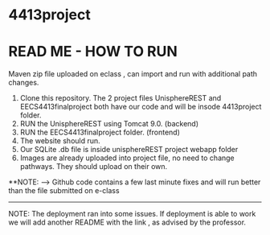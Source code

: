 # 4413project

# READ ME - HOW TO RUN



Maven zip file uploaded on eclass , can import and run with additional path changes.


1. Clone this repository. The 2 project files UnisphereREST and EECS4413finalproject both have our code and will be insode 4413project folder.
2.  RUN the UnisphereREST using Tomcat 9.0. (backend)
3. RUN the EECS4413finalproject folder. (frontend)
4. The website should run.
5. Our SQLite .db file is inside unisphereREST project webapp folder
6. Images are already uploaded into project file, no need to change pathways. They should upload on their own.


**NOTE: --> Github code contains a few last minute fixes and will run better than the file submitted on e-class

-------------------------------------------------------

NOTE: The deployment ran into some issues. If deployment is able to work we will add another README with the link , as advised by the professor.


